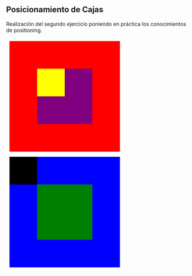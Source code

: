## Posicionamiento de Cajas

Realización del segundo ejercicio poniendo en práctica los conocimientos de positioning.

!["Cajas"](assets/img/box1.png)
